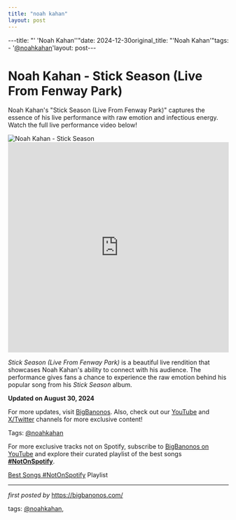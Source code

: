 ```yaml
---
title: "noah kahan"
layout: post
---
```

---title: "' 'Noah Kahan''"date: 2024-12-30original_title: "'Noah Kahan'"tags:  - '[@noahkahan](/tags/noahkahan/)'layout: post---<!-- Title of the Post --><h1 >Noah Kahan - Stick Season (Live From Fenway Park)</h1> <!-- Introductory Text --><p >Noah Kahan's "Stick Season (Live From Fenway Park)" captures the essence of his live performance with raw emotion and infectious energy. Watch the full live performance video below!</p> <!-- Featured Image --><div > <img src="https://encrypted-tbn0.gstatic.com/images?q=tbn:ANd9GcQyNyXV-zPKuuwW0xsECAOopMcF1vHMBWiLOw&s" alt="Noah Kahan - Stick Season" /></div> <!-- YouTube Video Embed --><div > <iframe width="100%" height="480" src="https://www.youtube.com/embed/YdkTEtQBCWs" title="Stick Season (Live From Fenway Park)" frameborder="0" allow="accelerometer; autoplay; clipboard-write; encrypted-media; gyroscope; picture-in-picture; web-share" referrerpolicy="strict-origin-when-cross-origin" allowfullscreen></iframe></div> <!-- Song Information --><div > <p><em>Stick Season (Live From Fenway Park)</em> is a beautiful live rendition that showcases Noah Kahan's ability to connect with his audience. The performance gives fans a chance to experience the raw emotion behind his popular song from his *Stick Season* album.</p> <p><strong>Updated on August 30, 2024</strong></p></div> <!-- Footer Links --><div > <p>For more updates, visit <a href="https://bigbanonos.com/" target="_blank">BigBanonos</a>. Also, check out our <a href="https://www.youtube.com/[@BigBanonos](/tags/BigBanonos/)" target="_blank">YouTube</a> and <a href="https://x.com/bigbanonos" target="_blank">X/Twitter</a> channels for more exclusive content!</p></div> <!-- Tags --><p >Tags: [@noahkahan](/tags/noahkahan/)</p><!--Subscribe and Playlist Links--><div>    <p>For more exclusive tracks not on Spotify, subscribe to <a href="https://www.youtube.com/[@BigBanonos](/tags/BigBanonos/)" target="_blank">BigBanonos on YouTube</a> and explore their curated playlist of the best songs <strong>[#NotOnSpotify](/tags/NotOnSpotify/)</strong>.</p>    <p><a href="https://www.youtube.com/playlist?list=PLtuNtuTatqI0kFahUCbtbfenC_ET5O_tr" target="_blank">Best Songs [#NotOnSpotify](/tags/NotOnSpotify/) Playlist<br /></a></p></div><hr /><p><em>first posted by</em> <a href="https://bigbanonos.com/" rel="noopener" target="_new">https://bigbanonos.com/</a></p><p>tags: [@noahkahan](/tags/noahkahan/),</p>